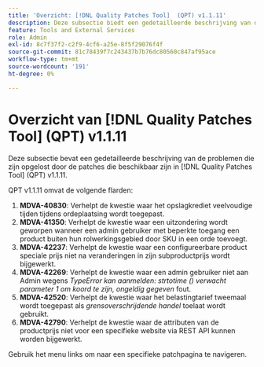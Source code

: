 ```yaml
---
title: 'Overzicht: [!DNL Quality Patches Tool]  (QPT) v1.1.11'
description: Deze subsectie biedt een gedetailleerde beschrijving van de problemen die zijn opgelost door de patches die beschikbaar zijn in  [!DNL Quality Patches Tool]  (QPT) v1.1.11.
feature: Tools and External Services
role: Admin
exl-id: 8c7f37f2-c2f9-4cf6-a25e-8f5f29076f4f
source-git-commit: 81c78439f7c243437b7b76dc80560c847af95ace
workflow-type: tm+mt
source-wordcount: '191'
ht-degree: 0%

---
```


# Overzicht van [!DNL Quality Patches Tool] (QPT) v1.1.11

Deze subsectie bevat een gedetailleerde beschrijving van de problemen die zijn opgelost door de patches die beschikbaar zijn in [!DNL Quality Patches Tool] (QPT) v1.1.11.

QPT v1.1.11 omvat de volgende flarden:

1. **MDVA-40830**: Verhelpt de kwestie waar het opslagkrediet veelvoudige tijden tijdens ordeplaatsing wordt toegepast.
1. **MDVA-41350**: Verhelpt de kwestie waar een uitzondering wordt geworpen wanneer een admin gebruiker met beperkte toegang een product buiten hun rolwerkingsgebied door SKU in een orde toevoegt.
1. **MDVA-42237**: Verhelpt de kwestie waar een configureerbare product speciale prijs niet na veranderingen in zijn subproductprijs wordt bijgewerkt.
1. **MDVA-42269**: Verhelpt de kwestie waar een admin gebruiker niet aan Admin wegens *TypeError kan aanmelden: strtotime () verwacht parameter 1 om koord te zijn, ongeldig gegeven* fout.
1. **MDVA-42520**: Verhelpt de kwestie waar het belastingtarief tweemaal wordt toegepast als *grensoverschrijdende handel* toelaat wordt gebruikt.
1. **MDVA-42790**: Verhelpt de kwestie waar de attributen van de productprijs niet voor een specifieke website via REST API kunnen worden bijgewerkt.

Gebruik het menu links om naar een specifieke patchpagina te navigeren.
